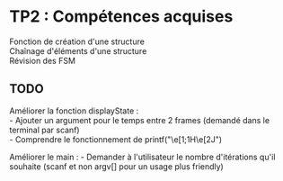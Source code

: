 # TP2 : Compétences acquises

Fonction de création d'une structure  
Chaînage d'éléments d'une structure  
Révision des FSM  

## TODO

Améliorer la fonction displayState :  
    - Ajouter un argument pour le temps entre 2 frames (demandé dans le terminal par scanf)  
    - Comprendre le fonctionnement de printf("\e[1;1H\e[2J")  

Améliorer le main :
    - Demander à l'utilisateur le nombre d'itérations qu'il souhaite (scanf et non argv[] pour un usage plus friendly)  
